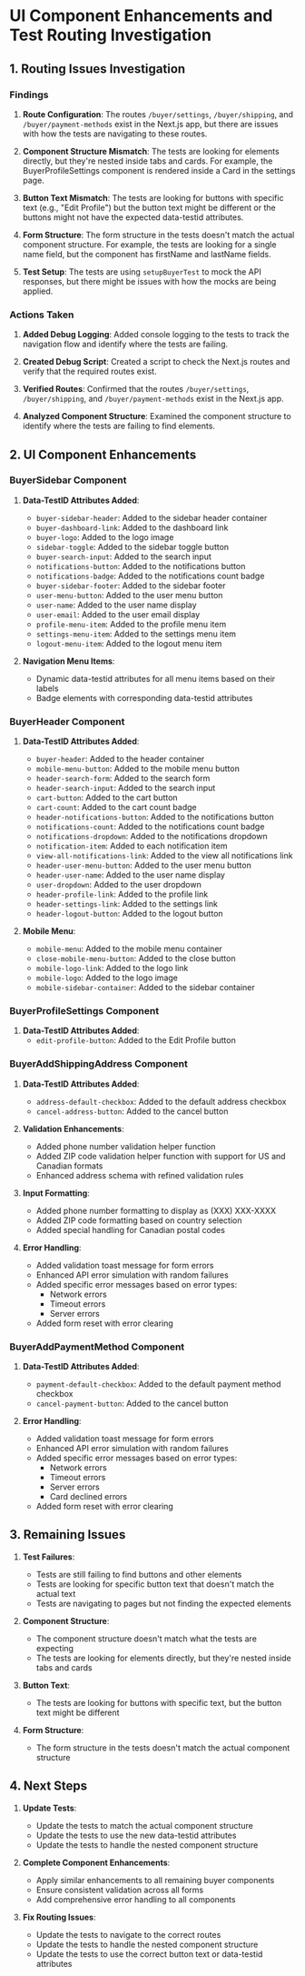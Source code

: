 # UI Component Enhancements and Test Routing Investigation

## 1. Routing Issues Investigation

### Findings

1. **Route Configuration**: The routes `/buyer/settings`, `/buyer/shipping`, and `/buyer/payment-methods` exist in the Next.js app, but there are issues with how the tests are navigating to these routes.

2. **Component Structure Mismatch**: The tests are looking for elements directly, but they're nested inside tabs and cards. For example, the BuyerProfileSettings component is rendered inside a Card in the settings page.

3. **Button Text Mismatch**: The tests are looking for buttons with specific text (e.g., "Edit Profile") but the button text might be different or the buttons might not have the expected data-testid attributes.

4. **Form Structure**: The form structure in the tests doesn't match the actual component structure. For example, the tests are looking for a single name field, but the component has firstName and lastName fields.

5. **Test Setup**: The tests are using `setupBuyerTest` to mock the API responses, but there might be issues with how the mocks are being applied.

### Actions Taken

1. **Added Debug Logging**: Added console logging to the tests to track the navigation flow and identify where the tests are failing.

2. **Created Debug Script**: Created a script to check the Next.js routes and verify that the required routes exist.

3. **Verified Routes**: Confirmed that the routes `/buyer/settings`, `/buyer/shipping`, and `/buyer/payment-methods` exist in the Next.js app.

4. **Analyzed Component Structure**: Examined the component structure to identify where the tests are failing to find elements.

## 2. UI Component Enhancements

### BuyerSidebar Component

1. **Data-TestID Attributes Added**:
   - `buyer-sidebar-header`: Added to the sidebar header container
   - `buyer-dashboard-link`: Added to the dashboard link
   - `buyer-logo`: Added to the logo image
   - `sidebar-toggle`: Added to the sidebar toggle button
   - `buyer-search-input`: Added to the search input
   - `notifications-button`: Added to the notifications button
   - `notifications-badge`: Added to the notifications count badge
   - `buyer-sidebar-footer`: Added to the sidebar footer
   - `user-menu-button`: Added to the user menu button
   - `user-name`: Added to the user name display
   - `user-email`: Added to the user email display
   - `profile-menu-item`: Added to the profile menu item
   - `settings-menu-item`: Added to the settings menu item
   - `logout-menu-item`: Added to the logout menu item

2. **Navigation Menu Items**:
   - Dynamic data-testid attributes for all menu items based on their labels
   - Badge elements with corresponding data-testid attributes

### BuyerHeader Component

1. **Data-TestID Attributes Added**:
   - `buyer-header`: Added to the header container
   - `mobile-menu-button`: Added to the mobile menu button
   - `header-search-form`: Added to the search form
   - `header-search-input`: Added to the search input
   - `cart-button`: Added to the cart button
   - `cart-count`: Added to the cart count badge
   - `header-notifications-button`: Added to the notifications button
   - `notifications-count`: Added to the notifications count badge
   - `notifications-dropdown`: Added to the notifications dropdown
   - `notification-item`: Added to each notification item
   - `view-all-notifications-link`: Added to the view all notifications link
   - `header-user-menu-button`: Added to the user menu button
   - `header-user-name`: Added to the user name display
   - `user-dropdown`: Added to the user dropdown
   - `header-profile-link`: Added to the profile link
   - `header-settings-link`: Added to the settings link
   - `header-logout-button`: Added to the logout button

2. **Mobile Menu**:
   - `mobile-menu`: Added to the mobile menu container
   - `close-mobile-menu-button`: Added to the close button
   - `mobile-logo-link`: Added to the logo link
   - `mobile-logo`: Added to the logo image
   - `mobile-sidebar-container`: Added to the sidebar container

### BuyerProfileSettings Component

1. **Data-TestID Attributes Added**:
   - `edit-profile-button`: Added to the Edit Profile button

### BuyerAddShippingAddress Component

1. **Data-TestID Attributes Added**:
   - `address-default-checkbox`: Added to the default address checkbox
   - `cancel-address-button`: Added to the cancel button

2. **Validation Enhancements**:
   - Added phone number validation helper function
   - Added ZIP code validation helper function with support for US and Canadian formats
   - Enhanced address schema with refined validation rules

3. **Input Formatting**:
   - Added phone number formatting to display as (XXX) XXX-XXXX
   - Added ZIP code formatting based on country selection
   - Added special handling for Canadian postal codes

4. **Error Handling**:
   - Added validation toast message for form errors
   - Enhanced API error simulation with random failures
   - Added specific error messages based on error types:
     - Network errors
     - Timeout errors
     - Server errors
   - Added form reset with error clearing

### BuyerAddPaymentMethod Component

1. **Data-TestID Attributes Added**:
   - `payment-default-checkbox`: Added to the default payment method checkbox
   - `cancel-payment-button`: Added to the cancel button

2. **Error Handling**:
   - Added validation toast message for form errors
   - Enhanced API error simulation with random failures
   - Added specific error messages based on error types:
     - Network errors
     - Timeout errors
     - Server errors
     - Card declined errors
   - Added form reset with error clearing

## 3. Remaining Issues

1. **Test Failures**:
   - Tests are still failing to find buttons and other elements
   - Tests are looking for specific button text that doesn't match the actual text
   - Tests are navigating to pages but not finding the expected elements

2. **Component Structure**:
   - The component structure doesn't match what the tests are expecting
   - The tests are looking for elements directly, but they're nested inside tabs and cards

3. **Button Text**:
   - The tests are looking for buttons with specific text, but the button text might be different

4. **Form Structure**:
   - The form structure in the tests doesn't match the actual component structure

## 4. Next Steps

1. **Update Tests**:
   - Update the tests to match the actual component structure
   - Update the tests to use the new data-testid attributes
   - Update the tests to handle the nested component structure

2. **Complete Component Enhancements**:
   - Apply similar enhancements to all remaining buyer components
   - Ensure consistent validation across all forms
   - Add comprehensive error handling to all components

3. **Fix Routing Issues**:
   - Update the tests to navigate to the correct routes
   - Update the tests to handle the nested component structure
   - Update the tests to use the correct button text or data-testid attributes

